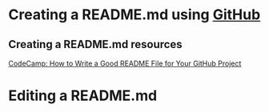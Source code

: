 # Creating a README.md using [GitHub](https://github.com/)

## Creating a README.md resources
[CodeCamp: How to Write a Good README File for Your GitHub Project](https://www.freecodecamp.org/news/how-to-write-a-good-readme-file/)

# Editing a README.md
